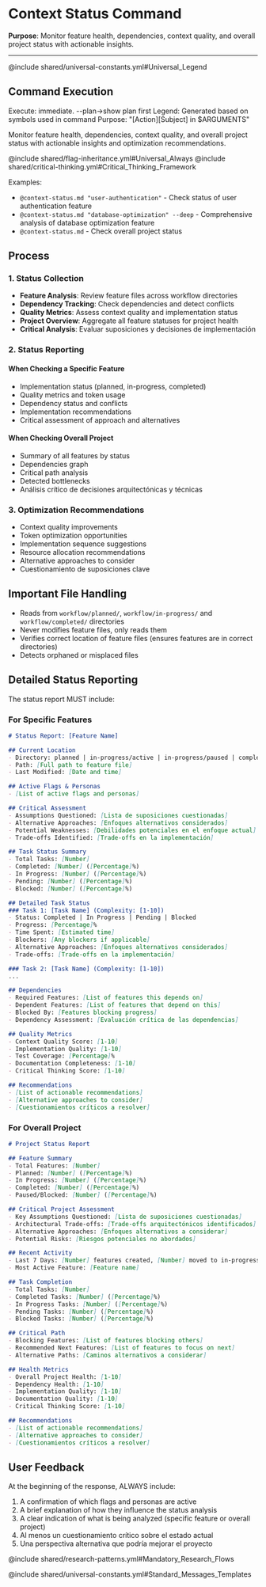 # Context Status Command

**Purpose**: Monitor feature health, dependencies, context quality, and overall project status with actionable insights.

---

@include shared/universal-constants.yml#Universal_Legend

## Command Execution
Execute: immediate. --plan→show plan first
Legend: Generated based on symbols used in command
Purpose: "[Action][Subject] in $ARGUMENTS"

Monitor feature health, dependencies, context quality, and overall project status with actionable insights and optimization recommendations.

@include shared/flag-inheritance.yml#Universal_Always
@include shared/critical-thinking.yml#Critical_Thinking_Framework

Examples:
- `@context-status.md "user-authentication"` - Check status of user authentication feature
- `@context-status.md "database-optimization" --deep` - Comprehensive analysis of database optimization feature
- `@context-status.md` - Check overall project status

## Process

### 1. Status Collection
- **Feature Analysis**: Review feature files across workflow directories
- **Dependency Tracking**: Check dependencies and detect conflicts
- **Quality Metrics**: Assess context quality and implementation status
- **Project Overview**: Aggregate all feature statuses for project health
- **Critical Analysis**: Evaluar suposiciones y decisiones de implementación

### 2. Status Reporting

#### When Checking a Specific Feature
- Implementation status (planned, in-progress, completed)
- Quality metrics and token usage
- Dependency status and conflicts
- Implementation recommendations
- Critical assessment of approach and alternatives

#### When Checking Overall Project
- Summary of all features by status
- Dependencies graph
- Critical path analysis
- Detected bottlenecks
- Análisis crítico de decisiones arquitectónicas y técnicas

### 3. Optimization Recommendations
- Context quality improvements
- Token optimization opportunities
- Implementation sequence suggestions
- Resource allocation recommendations
- Alternative approaches to consider
- Cuestionamiento de suposiciones clave

## Important File Handling
- Reads from `workflow/planned/`, `workflow/in-progress/` and `workflow/completed/` directories
- Never modifies feature files, only reads them
- Verifies correct location of feature files (ensures features are in correct directories)
- Detects orphaned or misplaced files

## Detailed Status Reporting
The status report MUST include:

### For Specific Features

```markdown
# Status Report: [Feature Name]

## Current Location
- Directory: planned | in-progress/active | in-progress/paused | completed/successful
- Path: [Full path to feature file]
- Last Modified: [Date and time]

## Active Flags & Personas
- [List of active flags and personas]

## Critical Assessment
- Assumptions Questioned: [Lista de suposiciones cuestionadas]
- Alternative Approaches: [Enfoques alternativos considerados]
- Potential Weaknesses: [Debilidades potenciales en el enfoque actual]
- Trade-offs Identified: [Trade-offs en la implementación]

## Task Status Summary
- Total Tasks: [Number]
- Completed: [Number] ([Percentage]%)
- In Progress: [Number] ([Percentage]%)
- Pending: [Number] ([Percentage]%)
- Blocked: [Number] ([Percentage]%)

## Detailed Task Status
### Task 1: [Task Name] (Complexity: [1-10])
- Status: Completed | In Progress | Pending | Blocked
- Progress: [Percentage]%
- Time Spent: [Estimated time]
- Blockers: [Any blockers if applicable]
- Alternative Approaches: [Enfoques alternativos considerados]
- Trade-offs: [Trade-offs en la implementación]

### Task 2: [Task Name] (Complexity: [1-10])
...

## Dependencies
- Required Features: [List of features this depends on]
- Dependent Features: [List of features that depend on this]
- Blocked By: [Features blocking progress]
- Dependency Assessment: [Evaluación crítica de las dependencias]

## Quality Metrics
- Context Quality Score: [1-10]
- Implementation Quality: [1-10]
- Test Coverage: [Percentage]%
- Documentation Completeness: [1-10]
- Critical Thinking Score: [1-10]

## Recommendations
- [List of actionable recommendations]
- [Alternative approaches to consider]
- [Cuestionamientos críticos a resolver]
```

### For Overall Project

```markdown
# Project Status Report

## Feature Summary
- Total Features: [Number]
- Planned: [Number] ([Percentage]%)
- In Progress: [Number] ([Percentage]%)
- Completed: [Number] ([Percentage]%)
- Paused/Blocked: [Number] ([Percentage]%)

## Critical Project Assessment
- Key Assumptions Questioned: [Lista de suposiciones cuestionadas]
- Architectural Trade-offs: [Trade-offs arquitectónicos identificados]
- Alternative Approaches: [Enfoques alternativos a considerar]
- Potential Risks: [Riesgos potenciales no abordados]

## Recent Activity
- Last 7 Days: [Number] features created, [Number] moved to in-progress, [Number] completed
- Most Active Feature: [Feature name]

## Task Completion
- Total Tasks: [Number]
- Completed Tasks: [Number] ([Percentage]%)
- In Progress Tasks: [Number] ([Percentage]%)
- Pending Tasks: [Number] ([Percentage]%)
- Blocked Tasks: [Number] ([Percentage]%)

## Critical Path
- Blocking Features: [List of features blocking others]
- Recommended Next Features: [List of features to focus on next]
- Alternative Paths: [Caminos alternativos a considerar]

## Health Metrics
- Overall Project Health: [1-10]
- Dependency Health: [1-10]
- Implementation Quality: [1-10]
- Documentation Quality: [1-10]
- Critical Thinking Score: [1-10]

## Recommendations
- [List of actionable recommendations]
- [Alternative approaches to consider]
- [Cuestionamientos críticos a resolver]
```

## User Feedback
At the beginning of the response, ALWAYS include:
1. A confirmation of which flags and personas are active
2. A brief explanation of how they influence the status analysis
3. A clear indication of what is being analyzed (specific feature or overall project)
4. Al menos un cuestionamiento crítico sobre el estado actual
5. Una perspectiva alternativa que podría mejorar el proyecto

@include shared/research-patterns.yml#Mandatory_Research_Flows

@include shared/universal-constants.yml#Standard_Messages_Templates 